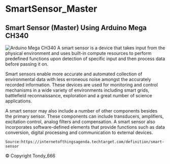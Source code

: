 # SmartSensor_Master

## Smart Sensor (Master) Using Arduino Mega CH340 

![Arduino Mega CH340](https://opencircuit.shop/resources/content/e3980c7370ba2/crop/1200-630/Arduino-Mega-2560-met-CH340-driver.jpg)
  A smart sensor is a device that takes input from the physical environment and uses built-in compute resources to perform predefined functions upon detection of specific input and then process data before passing it on. 
  
  Smart sensors enable more accurate and automated collection of environmental data with less erroneous noise amongst the accurately recorded information. These devices are used for monitoring and control mechanisms in a wide variety of environments including smart grids, battlefield reconnaissance, exploration and a great number of science applications. 
 
  A smart sensor may also include a number of other components besides the primary sensor.  These components can include transducers, amplifiers, excitation control, analog filters and compensation. A smart sensor also incorporates software-defined elements that provide functions such as data conversion, digital processing and communication to external devices.
  
```
Source:https://internetofthingsagenda.techtarget.com/definition/smart-sensor

```
© Copyright Tondy_666
